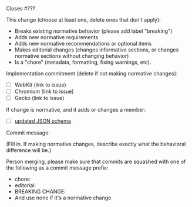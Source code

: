 Closes #???

This change (choose at least one, delete ones that don't apply):

* Breaks existing normative behavior (please add label "breaking")
* Adds new normative requirements
* Adds new normative recommendations or optional items
* Makes editorial changes (changes informative sections, or changes normative sections without changing behavior)
* Is a "chore" (metadata, formatting, fixing warnings, etc).

Implementation commitment (delete if not making normative changes):

* [ ] WebKit (link to issue)
* [ ] Chromium (link to issue)
* [ ] Gecko (link to issue)

If change is normative, and it adds or changes a member:

* [ ] [updated JSON schema](https://github.com/SchemaStore/schemastore/blob/master/src/schemas/json/web-manifest.json)

Commit message:

(Fill in. If making normative changes, describe exactly what the behavioral
difference will be.)

Person merging, please make sure that commits are squashed with one of the following as a commit message prefix:

* chore:
* editorial:
* BREAKING CHANGE:
* And use none if it's a normative change
